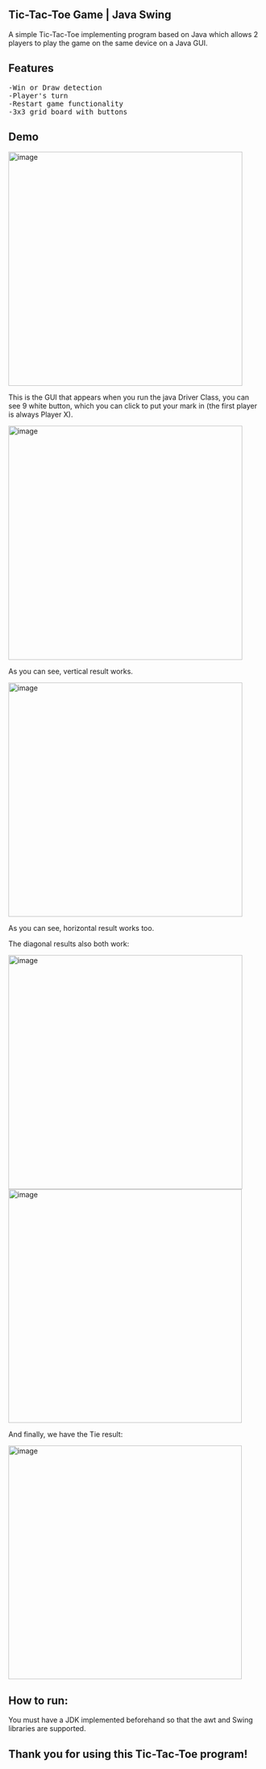 ## Tic-Tac-Toe Game | Java Swing
A simple Tic-Tac-Toe implementing program based on Java which allows 2 players to play the game on the same device on a Java GUI.


## Features 
<pre>
-Win or Draw detection
-Player's turn
-Restart game functionality
-3x3 grid board with buttons
</pre>

## Demo
<img width="464" alt="image" src="https://github.com/user-attachments/assets/0f845df0-7a23-4063-a2b0-bb46265c229e" />

This is the GUI that appears when you run the java Driver Class, you can see 9 white button, which you can click to put your mark in (the first player is always Player X).

<img width="464" alt="image" src="https://github.com/user-attachments/assets/3895bff1-ec1a-44c4-8549-f32e5c0c82f5" />

As you can see, vertical result works.

<img width="464" alt="image" src="https://github.com/user-attachments/assets/36837f2c-4bcf-43c1-9e08-df7d49e086e8" />

As you can see, horizontal result works too.

The diagonal results also both work:

<img width="464" alt="image" src="https://github.com/user-attachments/assets/82d41646-2b2c-4f6f-92e0-1db184d53ec2" />


<img width="463" alt="image" src="https://github.com/user-attachments/assets/268387a7-6a96-4855-bd72-1d55db007198" />


And finally, we have the Tie result:

<img width="463" alt="image" src="https://github.com/user-attachments/assets/edbc3895-489c-4921-a8be-6ee897ae456b" />



## How to run: 
You must have a JDK implemented beforehand so that the awt and Swing libraries are supported.


## Thank you for using this Tic-Tac-Toe program!
